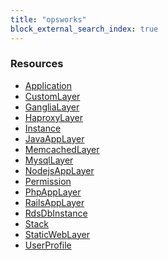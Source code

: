 ```yaml
---
title: "opsworks"
block_external_search_index: true
---
```


<!-- WARNING: this file was generated by Pulumi Docs Generator. -->
<!-- Do not edit by hand unless you're certain you know what you are doing! -->

<h3>Resources</h3>
<ul class="api">
    <li><a href="application"><span class="symbol resource"></span>Application</a></li>
    <li><a href="customlayer"><span class="symbol resource"></span>CustomLayer</a></li>
    <li><a href="ganglialayer"><span class="symbol resource"></span>GangliaLayer</a></li>
    <li><a href="haproxylayer"><span class="symbol resource"></span>HaproxyLayer</a></li>
    <li><a href="instance"><span class="symbol resource"></span>Instance</a></li>
    <li><a href="javaapplayer"><span class="symbol resource"></span>JavaAppLayer</a></li>
    <li><a href="memcachedlayer"><span class="symbol resource"></span>MemcachedLayer</a></li>
    <li><a href="mysqllayer"><span class="symbol resource"></span>MysqlLayer</a></li>
    <li><a href="nodejsapplayer"><span class="symbol resource"></span>NodejsAppLayer</a></li>
    <li><a href="permission"><span class="symbol resource"></span>Permission</a></li>
    <li><a href="phpapplayer"><span class="symbol resource"></span>PhpAppLayer</a></li>
    <li><a href="railsapplayer"><span class="symbol resource"></span>RailsAppLayer</a></li>
    <li><a href="rdsdbinstance"><span class="symbol resource"></span>RdsDbInstance</a></li>
    <li><a href="stack"><span class="symbol resource"></span>Stack</a></li>
    <li><a href="staticweblayer"><span class="symbol resource"></span>StaticWebLayer</a></li>
    <li><a href="userprofile"><span class="symbol resource"></span>UserProfile</a></li>
</ul>

